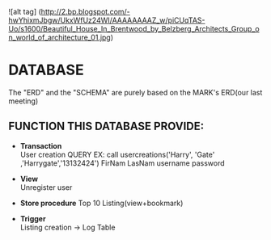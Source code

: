 
![alt tag] (http://2.bp.blogspot.com/-hwYhixmJbgw/UkxWfUz24WI/AAAAAAAAZ_w/piCUqTAS-Uo/s1600/Beautiful_House_In_Brentwood_by_Belzberg_Architects_Group_on_world_of_architecture_01.jpg)


# DATABASE
The "ERD" and the "SCHEMA" are purely based on the MARK's ERD(our last meeting)

## FUNCTION THIS DATABASE PROVIDE:

* **Transaction**        
User creation 
QUERY
EX: call usercreations('Harry', 'Gate' ,'Harrygate','13132424')
                        FirNam   LasNam  username    password

* **View**                   
Unregister user


* **Store procedure** 
Top 10 Listing(view+bookmark)


* **Trigger**                
Listing creation -> Log Table   

